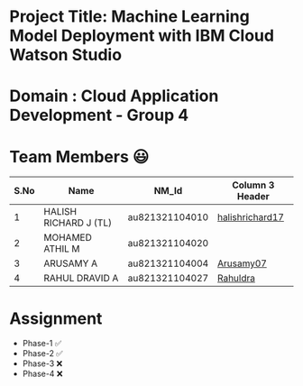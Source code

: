 # Project Title: Machine Learning Model Deployment with IBM  Cloud Watson Studio 
# Domain : Cloud Application Development - Group 4 

# Team Members :smiley:
| S.No | Name                | NM_Id | Column 3 Header |
|---|-----------------|-----------------|-----------------|
| 1  | HALISH RICHARD J (TL)   | au821321104010   | <a href="https://github.com/halishrichard17">halishrichard17</a>   |
| 2 |       MOHAMED ATHIL M     | au821321104020  |    |
| 3 |    ARUSAMY A           | au821321104004 | <a href="https://github.com/Arusamy07">Arusamy07</a>  |
| 4 | RAHUL  DRAVID A     | au821321104027  |<a href="https://github.com/Rahuldra">Rahuldra</a>  |




# Assignment
- Phase-1 ✅
- Phase-2 ✅
- Phase-3 ❌
- Phase-4 ❌
